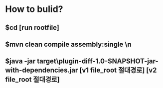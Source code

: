 # How to bulid? 

## $cd [run rootfile] 
## $mvn clean compile assembly:single \n
## $java -jar target\plugin-diff-1.0-SNAPSHOT-jar-with-dependencies.jar [v1 file_root 절대경로] [v2 file_root 절대경로]
